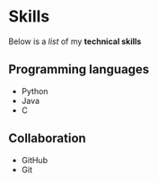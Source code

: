 # Skills

Below is a *list* of my **technical skills**

## Programming languages
- Python
- Java
- C

## Collaboration
- GitHub
- Git
